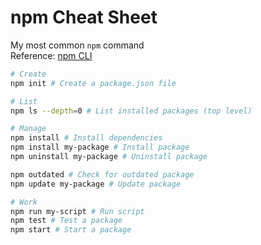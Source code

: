 # npm Cheat Sheet

My most common `npm` command\
Reference: [npm CLI](https://docs.npmjs.com/cli)

```bash
# Create
npm init # Create a package.json file

# List
npm ls --depth=0 # List installed packages (top level)

# Manage
npm install # Install dependencies
npm install my-package # Install package
npm uninstall my-package # Uninstall package

npm outdated # Check for outdated package
npm update my-package # Update package

# Work
npm run my-script # Run script
npm test # Test a package
npm start # Start a package
```
